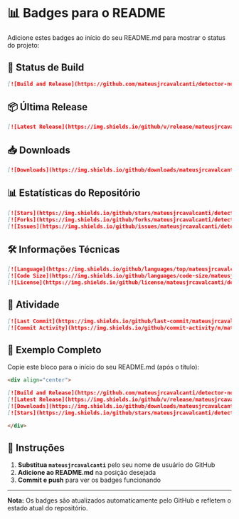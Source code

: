 # 📊 Badges para o README

Adicione estes badges ao início do seu README.md para mostrar o status do projeto:

## 🔄 Status de Build

```markdown
[![Build and Release](https://github.com/mateusjrcavalcanti/detector-notas-musicais/actions/workflows/build-and-release.yml/badge.svg)](https://github.com/mateusjrcavalcanti/detector-notas-musicais/actions/workflows/build-and-release.yml)
```

## 📦 Última Release

```markdown
[![Latest Release](https://img.shields.io/github/v/release/mateusjrcavalcanti/detector-notas-musicais)](https://github.com/mateusjrcavalcanti/detector-notas-musicais/releases/latest)
```

## 📥 Downloads

```markdown
[![Downloads](https://img.shields.io/github/downloads/mateusjrcavalcanti/detector-notas-musicais/total)](https://github.com/mateusjrcavalcanti/detector-notas-musicais/releases)
```

## 📊 Estatísticas do Repositório

```markdown
[![Stars](https://img.shields.io/github/stars/mateusjrcavalcanti/detector-notas-musicais)](https://github.com/mateusjrcavalcanti/detector-notas-musicais/stargazers)
[![Forks](https://img.shields.io/github/forks/mateusjrcavalcanti/detector-notas-musicais)](https://github.com/mateusjrcavalcanti/detector-notas-musicais/network/members)
[![Issues](https://img.shields.io/github/issues/mateusjrcavalcanti/detector-notas-musicais)](https://github.com/mateusjrcavalcanti/detector-notas-musicais/issues)
```

## 🛠️ Informações Técnicas

```markdown
[![Language](https://img.shields.io/github/languages/top/mateusjrcavalcanti/detector-notas-musicais)](https://github.com/mateusjrcavalcanti/detector-notas-musicais)
[![Code Size](https://img.shields.io/github/languages/code-size/mateusjrcavalcanti/detector-notas-musicais)](https://github.com/mateusjrcavalcanti/detector-notas-musicais)
[![License](https://img.shields.io/github/license/mateusjrcavalcanti/detector-notas-musicais)](https://github.com/mateusjrcavalcanti/detector-notas-musicais/blob/main/LICENSE)
```

## 📅 Atividade

```markdown
[![Last Commit](https://img.shields.io/github/last-commit/mateusjrcavalcanti/detector-notas-musicais)](https://github.com/mateusjrcavalcanti/detector-notas-musicais/commits/main)
[![Commit Activity](https://img.shields.io/github/commit-activity/m/mateusjrcavalcanti/detector-notas-musicais)](https://github.com/mateusjrcavalcanti/detector-notas-musicais/graphs/commit-activity)
```

## 🎯 Exemplo Completo

Copie este bloco para o início do seu README.md (após o título):

```markdown
<div align="center">

[![Build and Release](https://github.com/mateusjrcavalcanti/detector-notas-musicais/actions/workflows/build-and-release.yml/badge.svg)](https://github.com/mateusjrcavalcanti/detector-notas-musicais/actions/workflows/build-and-release.yml)
[![Latest Release](https://img.shields.io/github/v/release/mateusjrcavalcanti/detector-notas-musicais)](https://github.com/mateusjrcavalcanti/detector-notas-musicais/releases/latest)
[![Downloads](https://img.shields.io/github/downloads/mateusjrcavalcanti/detector-notas-musicais/total)](https://github.com/mateusjrcavalcanti/detector-notas-musicais/releases)
[![Stars](https://img.shields.io/github/stars/mateusjrcavalcanti/detector-notas-musicais)](https://github.com/mateusjrcavalcanti/detector-notas-musicais/stargazers)

</div>
```

## 📝 Instruções

1. **Substitua `mateusjrcavalcanti`** pelo seu nome de usuário do GitHub
2. **Adicione ao README.md** na posição desejada
3. **Commit e push** para ver os badges funcionando

---

**Nota:** Os badges são atualizados automaticamente pelo GitHub e refletem o estado atual do repositório.
